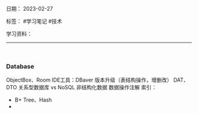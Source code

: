日期： 2023-02-27

标签： #学习笔记 #技术

学习资料： 


---
<br>

### Database
ObjectBox、Room
IDE工具：DBaver
版本升级（表结构操作，增删改）
DAT、DTO
关系型数据库 vs NoSQL 非结构化数据
数据操作注解
索引：
- B+ Tree、Hash
- 